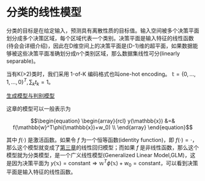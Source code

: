 # 分类的线性模型

分类的目标是在给定输入，预测具有离散性质的目标值。输入空间被多个决策平面划分成多个决策区域，每个区域代表一个类别。决策平面是输入特征的线性函数(待会会详细介绍)，因此在D维空间上的决策平面是(D-1)维的超平面，如果数据能够被这些决策平面准确划分成n个类别区域，那么数据集线性可分(linearly separable)。

当有K(>2)类时，我们采用 1-of-K 编码格式也叫one-hot encoding。 $\mathbb{t}=\{0,\dots,1,\dots,0\}^T,\sum_{k}t_k=1$。

[生成模型与判别模型](生成模型与判别方法.md)

这章的模型可以一般表示为

$$\begin{equation}
\begin{array}{rcl}
y(\mathbb{x}) &=& f(\mathbb{w}^T\phi(\mathbb{x})+w_0) \\
\end{array}
\end{equation}$$

其中 $f(\cdot)$ 是激活函数。如果令 $f$ 为一个恒等函数(identity function)，即 $f(\cdot)=\cdot$，那么这个模型就变成了[第三章](chapter3_prml.md)的线性回归模型；而如果 $f$ 是非线性函数，那么这个模型就为分类模型，是一个广义线性模型(Generalized Linear Model,GLM)，这是因为决策平面为 $y(\mathbb{x})=\text{constant}\Rightarrow \mathbb{w}^T\phi(\mathbb{x})+w_0=\text{constant}$，可以看到决策平面是输入特征的线性函数。
